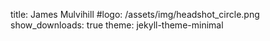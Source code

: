 title: James Mulvihill
#logo: /assets/img/headshot_circle.png
show_downloads: true
theme: jekyll-theme-minimal
